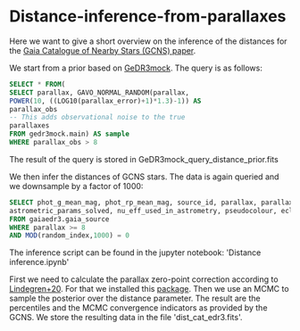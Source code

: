 # Distance-inference-from-parallaxes

Here we want to give a short overview on the inference of the distances for the [Gaia Catalogue of Nearby Stars (GCNS) paper](https://ui.adsabs.harvard.edu/abs/2021A%26A...649A...6G).

We start from a prior based on [GeDR3mock](https://ui.adsabs.harvard.edu/abs/2020PASP..132g4501R/abstract).
The query is as follows:

``` sql
SELECT * FROM(
SELECT parallax, GAVO_NORMAL_RANDOM(parallax,
POWER(10, ((LOG10(parallax_error)+1)*1.3)-1)) AS
parallax_obs
-- This adds observational noise to the true
parallaxes
FROM gedr3mock.main) AS sample
WHERE parallax_obs > 8
```
The result of the query is stored in GeDR3mock_query_distance_prior.fits

We then infer the distances of GCNS stars. The data is again queried and we downsample by a factor of 1000:

``` sql
SELECT phot_g_mean_mag, phot_rp_mean_mag, source_id, parallax, parallax_error, 
astrometric_params_solved, nu_eff_used_in_astrometry, pseudocolour, ecl_lat
FROM gaiaedr3.gaia_source
WHERE parallax >= 8
AND MOD(random_index,1000) = 0
```

The inference script can be found in the jupyter notebook: 'Distance inference.ipynb'

First we need to calculate the parallax zero-point correction according to [Lindegren+20](https://ui.adsabs.harvard.edu/abs/2021A%26A...649A...4L/abstract). For that we installed this [package](https://gitlab.com/icc-ub/public/gaiadr3_zeropoint).
Then we use an MCMC to sample the posterior over the distance parameter. The result are the percentiles and the MCMC convergence indicators as provided by the GCNS. We store the resulting data in the file 'dist_cat_edr3.fits'.
